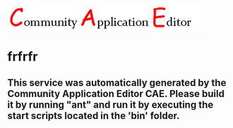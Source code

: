 ![CAE](https://github.com/CAETESTRWTH/CAE-Deployment-Temp/blob/master/microservice-16/img/logo.png)  

frfrfr
===================


This service was automatically generated by the Community Application Editor CAE. Please build it by running "ant" and run it by executing the start scripts located in the 'bin' folder.
---------------
